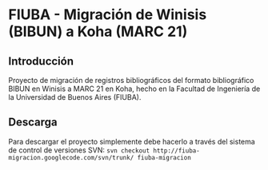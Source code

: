 # FIUBA - Migración de Winisis (BIBUN) a Koha (MARC 21) #
## Introducción ##
Proyecto de migración de registros bibliográficos del formato bibliográfico BIBUN en Winisis a MARC 21 en Koha, hecho en la Facultad de Ingeniería de la Universidad de Buenos Aires (FIUBA).
## Descarga ##
Para descargar el proyecto simplemente debe hacerlo a través del sistema de control de versiones SVN: `svn checkout http://fiuba-migracion.googlecode.com/svn/trunk/ fiuba-migracion`